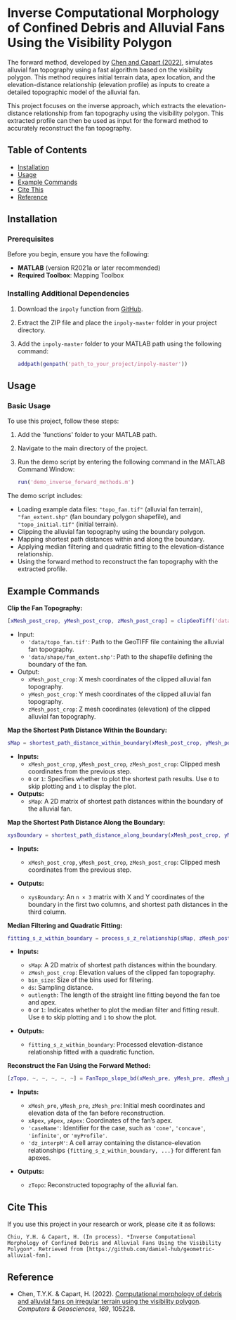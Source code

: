 # Inverse Computational Morphology of Confined Debris and Alluvial Fans Using the Visibility Polygon

The forward method, developed by [Chen and Capart (2022)](https://doi.org/10.1016/j.cageo.2022.105228), simulates alluvial fan topography using a fast algorithm based on the visibility polygon. This method requires initial terrain data, apex location, and the elevation-distance relationship (elevation profile) as inputs to create a detailed topographic model of the alluvial fan.

This project focuses on the inverse approach, which extracts the elevation-distance relationship from fan topography using the visibility polygon. This extracted profile can then be used as input for the forward method to accurately reconstruct the fan topography.

## Table of Contents

- [Installation](#installation)
- [Usage](#usage)
- [Example Commands](#example-commands)
- [Cite This](#cite-this)
- [Reference](#reference)


## Installation

### Prerequisites

Before you begin, ensure you have the following:

- **MATLAB** (version R2021a or later recommended)
- **Required Toolbox**: Mapping Toolbox

### Installing Additional Dependencies

1. Download the `inpoly` function from [GitHub](https://github.com/dengwirda/inpoly).
2. Extract the ZIP file and place the `inpoly-master` folder in your project directory.
3. Add the `inpoly-master` folder to your MATLAB path using the following command:

    ```matlab
    addpath(genpath('path_to_your_project/inpoly-master'))
    ```

## Usage

### Basic Usage

To use this project, follow these steps:

1. Add the 'functions' folder to your MATLAB path.
2. Navigate to the main directory of the project.
3. Run the demo script by entering the following command in the MATLAB Command Window:

    ```matlab
    run('demo_inverse_forward_methods.m')
    ```

The demo script includes:
- Loading example data files: `"topo_fan.tif"` (alluvial fan terrain), `"fan_extent.shp"` (fan boundary polygon shapefile), and `"topo_initial.tif"` (initial terrain).
- Clipping the alluvial fan topography using the boundary polygon.
- Mapping shortest path distances within and along the boundary.
- Applying median filtering and quadratic fitting to the elevation-distance relationship.
- Using the forward method to reconstruct the fan topography with the extracted profile.

## Example Commands

**Clip the Fan Topography:**

```matlab
[xMesh_post_crop, yMesh_post_crop, zMesh_post_crop] = clipGeoTiff('data/topo_fan.tif', 'data/shape/fan_extent.shp');
```
- Input: 
  - `'data/topo_fan.tif'`: Path to the GeoTIFF file containing the alluvial fan topography.
  - `'data/shape/fan_extent.shp'`: Path to the shapefile defining the boundary of the fan.
- Output:
  - `xMesh_post_crop`: X mesh coordinates of the clipped alluvial fan topography.
  - `yMesh_post_crop`: Y mesh coordinates of the clipped alluvial fan topography.
  - `zMesh_post_crop`: Z mesh coordinates (elevation) of the clipped alluvial fan topography.



**Map the Shortest Path Distance Within the Boundary:**

```matlab
sMap = shortest_path_distance_within_boundary(xMesh_post_crop, yMesh_post_crop, zMesh_post_crop, 0);
```

- **Inputs:**
  - `xMesh_post_crop`, `yMesh_post_crop`, `zMesh_post_crop`: Clipped mesh coordinates from the previous step.
  - `0` or `1`: Specifies whether to plot the shortest path results. Use `0` to skip plotting and `1` to display the plot.
- **Outputs:**
  - `sMap`: A 2D matrix of shortest path distances within the boundary of the alluvial fan.

**Map the Shortest Path Distance Along the Boundary:**

```matlab
xysBoundary = shortest_path_distance_along_boundary(xMesh_post_crop, yMesh_post_crop, zMesh_post_crop);
```

- **Inputs:**
  - `xMesh_post_crop`, `yMesh_post_crop`, `zMesh_post_crop`: Clipped mesh coordinates from the previous step.

- **Outputs:**
  - `xysBoundary`: An `n × 3` matrix with X and Y coordinates of the boundary in the first two columns, and shortest path distances in the third column.

**Median Filtering and Quadratic Fitting:**

```matlab
fitting_s_z_within_boundary = process_s_z_relationship(sMap, zMesh_post_crop, bin_size, ds, outlength, 1);
```

- **Inputs:**
  - `sMap`: A 2D matrix of shortest path distances within the boundary.
  - `zMesh_post_crop`: Elevation values of the clipped fan topography.
  - `bin_size`: Size of the bins used for filtering.
  - `ds`: Sampling distance.
  - `outlength`: The length of the straight line fitting beyond the fan toe and apex.
  - `0` or `1`: Indicates whether to plot the median filter and fitting result. Use `0` to skip plotting and `1` to show the plot.

- **Outputs:**
  - `fitting_s_z_within_boundary`: Processed elevation-distance relationship fitted with a quadratic function.

**Reconstruct the Fan Using the Forward Method:**

```matlab
[zTopo, ~, ~, ~, ~, ~] = FanTopo_slope_bd(xMesh_pre, yMesh_pre, zMesh_pre, xApex, yApex, zApex, 'caseName', 'myProfile', 'dz_interpM', {fitting_s_z_within_boundary});
```

- **Inputs:**
  - `xMesh_pre`, `yMesh_pre`, `zMesh_pre`: Initial mesh coordinates and elevation data of the fan before reconstruction.
  - `xApex`, `yApex`, `zApex`: Coordinates of the fan’s apex.
  - `'caseName'`: Identifier for the case, such as `'cone'`, `'concave'`, `'infinite'`, or `'myProfile'`.
  - `'dz_interpM'`: A cell array containing the distance-elevation relationships `{fitting_s_z_within_boundary, ...}` for different fan apexes.

- **Outputs:**
  - `zTopo`: Reconstructed topography of the alluvial fan.


## Cite This

If you use this project in your research or work, please cite it as follows:

```
Chiu, Y.H. & Capart, H. (In process). *Inverse Computational Morphology of Confined Debris and Alluvial Fans Using the Visibility Polygon*. Retrieved from [https://github.com/damiel-hub/geometric-alluvial-fan].
```


## Reference

- Chen, T.Y.K. & Capart, H. (2022). [Computational morphology of debris and alluvial fans on irregular terrain using the visibility polygon](https://doi.org/10.1016/j.cageo.2022.105228). *Computers & Geosciences*, *169*, 105228.


